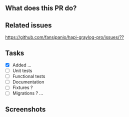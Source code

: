 ## What does this PR do?

<!-- Briefly describe what this PR is about -->

## Related issues

<!-- Mention the issue(s) this PR closes or is related to -->

<https://github.com/fansipanio/hapi-graylog-pro/issues/??>

## Tasks

- [x] Added ...
- [ ] Unit tests
- [ ] Functional tests
- [ ] Documentation
- [ ] Fixtures ?
- [ ] Migrations ?
...

## Screenshots

<!-- Add relevent screenshots if needed -->

